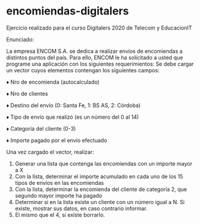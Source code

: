 # encomiendas-digitalers
Ejercicio realizado para el curso Digitalers 2020 de Telecom y EducacionIT

Enunciado: 

La empresa ENCOM S.A. se dedica a realizar envíos de encomiendas a distintos puntos del país. Para ello, ENCOM le ha solicitado a usted que programe una aplicación con los siguientes requerimientos:
Se debe cargar un vector cuyos elementos contengan los siguientes campos:

♦ Nro de encomienda (autocalculado)

♦ Nro de clientes

♦ Destino del envío (0: Santa Fe, 1: BS AS, 2: Córdoba)

♦ Tipo de envío que realizó (es un número del 0 al 14)

♦ Categoría del cliente (0-3)

♦ Importe pagado por el envío efectuado

Una vez cargado el vector, realizar:
1. Generar una lista que contenga las encomiendas con un importe mayor a X
2. Con la lista, determinar el importe acumulado en cada uno de los 15 tipos de envíos en las encomiendas
3. Con la lista, determinar la encomienda del cliente de categoría 2, que segundo mayor importe ha pagado
4. Determinar si en la lista existe un cliente con un número igual a N. Si existe, mostrar sus datos, en caso contrario informar.
5. El mismo que el 4, si existe borrarlo.
